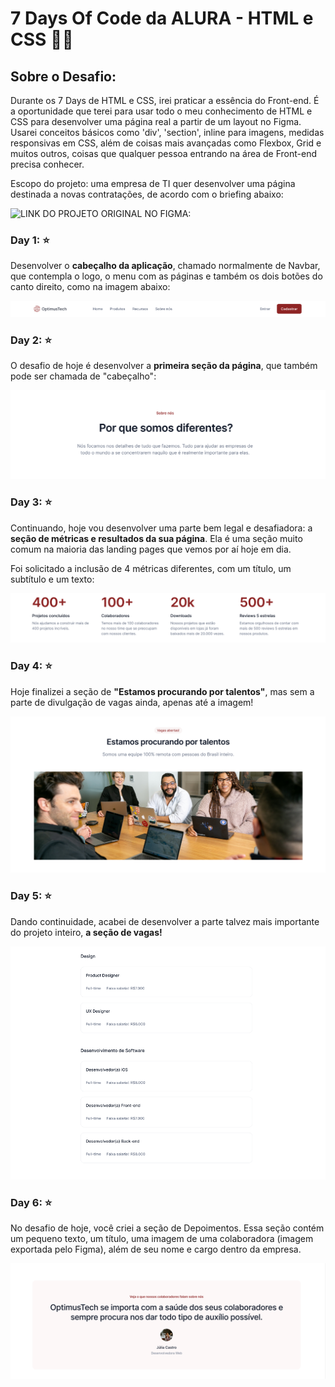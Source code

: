 # 7 Days Of Code da ALURA - HTML e CSS :woman_technologist:

## Sobre o Desafio:

Durante os 7 Days de HTML e CSS, irei praticar a essência do Front-end. É a oportunidade que terei para usar todo o meu conhecimento de HTML e CSS para desenvolver uma página real a partir de um layout no Figma. Usarei conceitos básicos como 'div', 'section', inline para imagens, medidas responsivas em CSS, além de coisas mais avançadas como Flexbox, Grid e muitos outros, coisas que qualquer pessoa entrando na área de Front-end precisa conhecer.


Escopo do projeto: uma empresa de TI quer desenvolver uma página destinada a novas contratações, de acordo com o briefing abaixo:

![LINK DO PROJETO ORIGINAL NO FIGMA:](https://www.figma.com/file/mm3MLozvUDGhDRTxSLlGL5/7daysOfCode-HTML-CSS?node-id=0%3A1)

### Day 1: :star:
Desenvolver o **cabeçalho da aplicação**, chamado normalmente de Navbar, que contempla o logo, o menu com as páginas e também os dois botões do canto direito, como na imagem abaixo:

![img](/01.HTMLeCSS/img/navBar.png)


### Day 2: :star:
O desafio de hoje é desenvolver a **primeira seção da página**, que também pode ser chamada de "cabeçalho":

![img](/01.HTMLeCSS/img/cabecalho.png)


### Day 3: :star:
Continuando, hoje vou desenvolver uma parte bem legal e desafiadora: a **seção de métricas e resultados da sua página**. Ela é uma seção muito comum na maioria das landing pages que vemos por aí hoje em dia.

Foi solicitado a inclusão de 4 métricas diferentes, com um título, um subtítulo e um texto:

![img](/01.HTMLeCSS/img/metricas.png)


### Day 4: :star:
Hoje finalizei a seção de **"Estamos procurando por talentos"**, mas sem a parte de divulgação de vagas ainda, apenas até a imagem!

![img](/01.HTMLeCSS/img/procurando-talentos.png)


### Day 5: :star:
Dando continuidade, acabei de desenvolver a parte talvez mais importante do projeto inteiro, **a seção de vagas!**

![img](/01.HTMLeCSS/img/secao-vagas.png)


### Day 6: :star:
No desafio de hoje, você criei a seção de Depoimentos.
Essa seção contém um pequeno texto, um título, uma imagem de uma colaboradora (imagem exportada pelo Figma), além de seu nome e cargo dentro da empresa.

![img](/01.HTMLeCSS/img/depoimentos.png)


